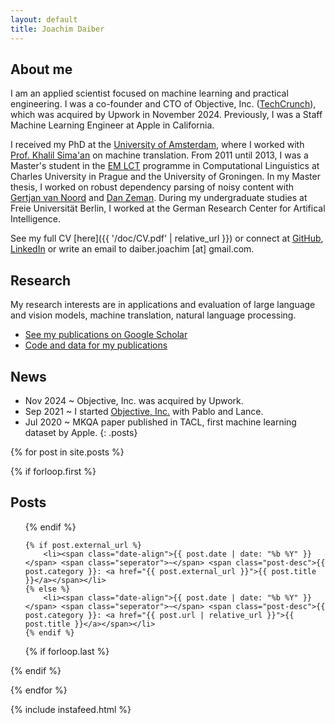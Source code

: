 ```yaml
---
layout: default
title: Joachim Daiber
---
```


<div id="frontpage" markdown="1">

## About me

I am an applied scientist focused on machine learning and practical engineering. I was a co-founder and CTO of Objective, Inc. ([TechCrunch](https://techcrunch.com/2023/10/18/objective-emerges-from-stealth-to-deliver-multimodal-search-to-developers-as-an-api-platform/)), which was acquired by Upwork in November 2024.
Previously, I was a Staff Machine Learning Engineer at Apple in California.

I received my PhD at the [University of Amsterdam](https://www.illc.uva.nl/), where I worked with [Prof. Khalil Sima'an](https://staff.fnwi.uva.nl/k.simaan/) on machine translation. From 2011 until 2013, I was a Master's student in the [EM LCT](http://lct-master.org) programme in Computational Linguistics at Charles University in Prague and the University of Groningen. In my Master thesis, I worked on robust dependency parsing of noisy content with [Gertjan van Noord](http://www.let.rug.nl/vannoord/) and [Dan Zeman](http://ufal.mff.cuni.cz/daniel-zeman). During my undergraduate studies at Freie Universität Berlin, I worked at the German Research Center for Artifical Intelligence.

See my full CV [here]({{ '/doc/CV.pdf' | relative_url }}) or connect at [GitHub](http://github.com/jodaiber), [LinkedIn](https://www.linkedin.com/pub/joachim-daiber/84/279/93a) or write an email to daiber.joachim [at] gmail.com.

## Research

My research interests are
in applications and evaluation of large language and vision models, machine translation, natural language processing.

- [See my publications on Google Scholar](http://scholar.google.nl/citations?user=sApPUZUAAAAJ)
- [Code and data for my publications](publications)

## News

<!-- prettier-ignore -->
- <span class="date-align">Nov 2024</span> <span class="seperator">~</span> <span class="post-desc">Objective, Inc. was acquired by Upwork.</span>
- <span class="date-align">Sep 2021</span> <span class="seperator">~</span> <span class="post-desc">I started [Objective, Inc.](https://techcrunch.com/2023/10/18/objective-emerges-from-stealth-to-deliver-multimodal-search-to-developers-as-an-api-platform/) with Pablo and Lance.</span>
- <span class="date-align">Jul 2020</span> <span class="seperator">~</span> <span class="post-desc">MKQA paper published in TACL, first machine learning dataset by Apple.</span>
{: .posts}

{% for post in site.posts %}

{% if forloop.first %}

## Posts

<ul class="posts">

{% endif %}

    {% if post.external_url %}
        <li><span class="date-align">{{ post.date | date: "%b %Y" }}</span> <span class="seperator">~</span> <span class="post-desc">{{ post.category }}: <a href="{{ post.external_url }}">{{ post.title }}</a></span></li>
    {% else %}
        <li><span class="date-align">{{ post.date | date: "%b %Y" }}</span> <span class="seperator">~</span> <span class="post-desc">{{ post.category }}: <a href="{{ post.url | relative_url }}">{{ post.title }}</a></span></li>
    {% endif %}

{% if forloop.last %}

</ul>

{% endif %}

{% endfor %}

{% include instafeed.html %}

</div>
